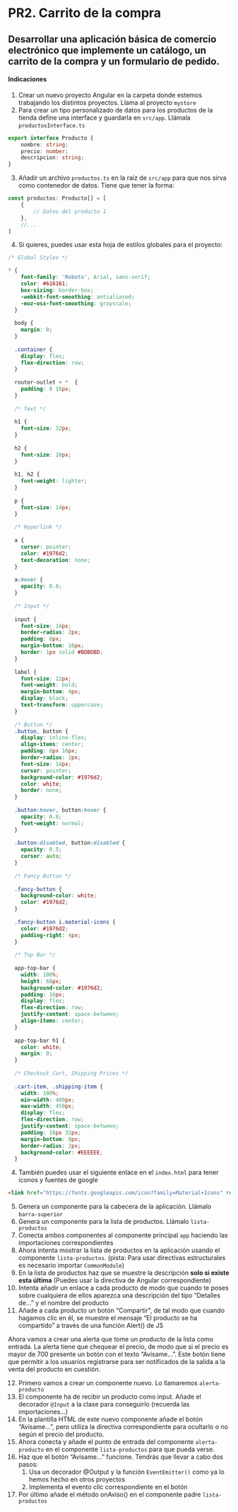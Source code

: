 # PR2. Carrito de la compra

## Desarrollar una aplicación básica de comercio electrónico que implemente un catálogo, un carrito de la compra y un formulario de pedido.

#### Indicaciones

1. Crear un nuevo proyecto Angular en la carpeta donde estemos trabajando los distintos proyectos. Llama al proyecto `mystore`
2. Para crear un tipo personalizado de datos para los productos de la tienda define una interface y guardarla en `src/app`. Llámala `productosInterface.ts` 

```ts
export interface Producto {
    nombre: string;
    precio: number;
	descripcion: string;
}
```

3. Añadir un archivo `productos.ts` en la raíz de `src/app` para que nos sirva como contenedor de datos. Tiene que tener la forma:

```ts
const productos: Producto[] = [
    {
        // Datos del producto 1
    },
    //...
] 
```

4. Si quieres, puedes usar esta hoja de estilos globales para el proyecto:

```css
/* Global Styles */

* {
    font-family: 'Roboto', Arial, sans-serif;
    color: #616161;
    box-sizing: border-box;
    -webkit-font-smoothing: antialiased;
    -moz-osx-font-smoothing: grayscale;
  }
  
  body {
    margin: 0;
  }
  
  .container {
    display: flex;
    flex-direction: row;
  }
  
  router-outlet + *  {
    padding: 0 16px;
  }
  
  /* Text */
  
  h1 {
    font-size: 32px;
  }
  
  h2 {
    font-size: 20px;
  }
  
  h1, h2 {
    font-weight: lighter;
  }
  
  p {
    font-size: 14px;
  }
  
  /* Hyperlink */
  
  a {
    cursor: pointer;
    color: #1976d2;
    text-decoration: none;
  }
  
  a:hover {
    opacity: 0.8;
  }
  
  /* Input */
  
  input {
    font-size: 14px;
    border-radius: 2px;
    padding: 8px;
    margin-bottom: 16px;
    border: 1px solid #BDBDBD;
  }
  
  label {
    font-size: 12px;
    font-weight: bold;
    margin-bottom: 4px;
    display: block;
    text-transform: uppercase;
  }
  
  /* Button */
  .button, button {
    display: inline-flex;
    align-items: center;
    padding: 8px 16px;
    border-radius: 2px;
    font-size: 14px;
    cursor: pointer;
    background-color: #1976d2;
    color: white;
    border: none;
  }
  
  .button:hover, button:hover {
    opacity: 0.8;
    font-weight: normal;
  }
  
  .button:disabled, button:disabled {
    opacity: 0.5;
    cursor: auto;
  }
  
  /* Fancy Button */
  
  .fancy-button {
    background-color: white;
    color: #1976d2;
  }
  
  .fancy-button i.material-icons {
    color: #1976d2;
    padding-right: 4px;
  }
  
  /* Top Bar */
  
  app-top-bar {
    width: 100%;
    height: 68px;
    background-color: #1976d2;
    padding: 16px;
    display: flex;
    flex-direction: row;
    justify-content: space-between;
    align-items: center;
  }
  
  app-top-bar h1 {
    color: white;
    margin: 0;
  }
  
  /* Checkout Cart, Shipping Prices */
  
  .cart-item, .shipping-item {
    width: 100%;
    min-width: 400px;
    max-width: 450px;
    display: flex;
    flex-direction: row;
    justify-content: space-between;
    padding: 16px 32px;
    margin-bottom: 8px;
    border-radius: 2px;
    background-color: #EEEEEE;
  }
```

4. También puedes usar el siguiente enlace en el `index.html` para tener iconos y fuentes de google

```html
<link href="https://fonts.googleapis.com/icon?family=Material+Icons" rel="stylesheet" />
```

5. Genera un componente para la cabecera de la aplicación. Llámalo `barra-superior`
6. Genera un componente para la lista de productos. Llámalo `lista-productos`
7. Conecta ambos componentes al componente principal `app` haciendo las importaciones correspondientes
8. Ahora intenta mostrar la lista de productos en la aplicación usando el componente `lista-productos`. (pista: Para usar directivas estructurales es necesario importar `CommonModule`)
9. En la lista de productos haz que se muestre la descripción **solo si existe esta última** (Puedes usar la directiva de Angular correspondiente)
10. Intenta añadir un enlace a cada producto de modo que cuando te poses sobre cualquiera de ellos aparezca una descripción del tipo “Detalles de...” y el nombre del producto
11. Añade a cada producto un botón “Compartir”, de tal modo que cuando hagamos clic en él, se muestre el mensaje “El producto se ha compartido” a través de una función Alert() de JS

Ahora vamos a crear una alerta que tome un producto de la lista como entrada. La alerta tiene que chequear el precio, de modo que si el precio es mayor de 700 presente un botón con el texto “Avísame...”. Este botón tiene que permitir a los usuarios registrarse para ser notificados de la salida a la venta  del producto en cuestión.

12. Primero vamos a crear un componente nuevo. Lo llamaremos `alerta-producto`
13. El componente ha de recibir un producto como input. Añade el decorador `@Input` a la clase para conseguirlo (recuerda las importaciones...)
14. En la plantilla HTML de este nuevo componente añade el botón “Avisame...”, pero utiliza la directiva correspondiente para ocultarlo o no según el precio del producto.
15. Ahora conecta y añade el punto de entrada del componente `alerta-producto` en el componente `lista-productos` para que pueda verse.
16. Haz que el botón “Avísame...” funcione. Tendrás que llevar a cabo dos pasos:
    1. Usa un decorador @Output y la función `EventEmitter()` como ya lo hemos hecho en otros proyectos
    2. Implementa el evento clic correspondiente en el botón
17. Por último añade el método onAviso() en el componente padre `lista-productos`

